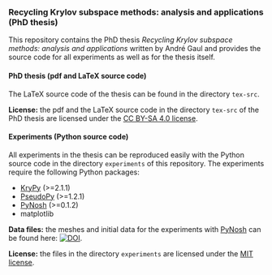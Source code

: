 ### Recycling Krylov subspace methods: analysis and applications (PhD thesis)

This repository contains the PhD thesis *Recycling Krylov subspace methods: analysis and applications* written by André Gaul and provides the source code for all experiments as well as for the thesis itself.

#### PhD thesis (pdf and LaTeX source code)
The LaTeX source code of the thesis can be found in the directory `tex-src`.

**License:** the pdf and the LaTeX source code in the directory `tex-src` of the PhD thesis are licensed under the [CC BY-SA 4.0 license](https://creativecommons.org/licenses/by-sa/4.0/deed.en_US).

#### Experiments (Python source code)
All experiments in the thesis can be reproduced easily with the Python source code in the directory `experiments` of this repository. The experiments require the following Python packages:
 * [KryPy](https://github.com/andrenarchy/krypy) (>=2.1.1)
 * [PseudoPy](https://github.com/andrenarchy/pseudopy) (>=1.2.1)
 * [PyNosh](https://github.com/nschloe/pynosh) (>=0.1.2)
 * matplotlib

**Data files:** the meshes and initial data for the experiments with [PyNosh](https://github.com/nschloe/pynosh) can be found here:
[![DOI](https://zenodo.org/badge/doi/10.5281/zenodo.11074.png)](http://dx.doi.org/10.5281/zenodo.11074).

**License:** the files in the directory `experiments` are licensed under the [MIT license](http://opensource.org/licenses/mit-license.php).
